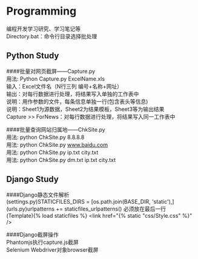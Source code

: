 Programming
===========
编程开发学习研究、学习笔记等  
Directory.bat：命令行目录选择批处理  


Python Study
------------
####批量对网页截屏——Capture.py  
	用法: Python Capture.py ExcelName.xls   
	输入：Excel文件名（N行三列 编号+名称+网址）  
	输出：对每行数据进行处理，将结果写入单独的工作表中  
	说明：用作参数的文件，每条信息单独一行(包含表头等信息)  
	说明：Sheet1为源数据，Sheet2为结果模板，Sheet3等为输出结果  
	Capture >> ForNews：对每行数据进行处理，将结果写入同一工作表中  

####批量查询网站归属地——ChkSite.py  
	用法: python ChkSite.py 8.8.8.8   
	用法: python ChkSite.py www.baidu.com  
	用法: python ChkSite.py ip.txt city.txt  
	用法: python ChkSite.py dm.txt ip.txt city.txt  


Django Study
------------
####Django静态文件解析  
	(settings.py)STATICFILES_DIRS = [os.path.join(BASE_DIR, 'static'),]   
	(urls.py)urlpatterns += staticfiles_urlpatterns() 必须放在最后一行   
	(Template){% load staticfiles %} <link href="{% static "css/Style.css" %}" />  

####Django截屏操作  
	Phantomjs执行capture.js截屏  
	Selenium Webdriver对象browser截屏  
